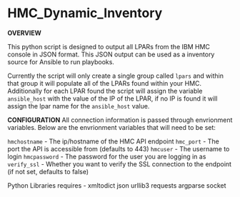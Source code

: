 # HMC_Dynamic_Inventory

**OVERVIEW**

This python script is designed to output all LPARs from the IBM HMC console in JSON format.  This JSON output can be used as a inventory source for Ansible to run playbooks.  

Currently the script will only create a single group called ```lpars``` and within that group it will populate all of the LPARs found within your HMC.  Additionally for each LPAR found the script will assign the variable ```ansible_host``` with the value of the IP of the LPAR, if no IP is found it will assign the lpar name for the ```ansible_host``` value.

**CONFIGURATION**
All connection information is passed through envrionment variables.  Below are the envrionment variables that will need to be set:

```hmchostname``` - The ip/hostname of the HMC API endpoint
```hmc_port``` - The port the API is accessible from (defaults to 443)
```hmcuser``` - The username to login
```hmcpassword``` - The password for the user you are logging in as 
```verify_ssl``` - Whether you want to verify the SSL connection to the endpoint (if not set, defaults to false)


Python Libraries requires -
xmltodict
json
urllib3
requests
argparse
socket
